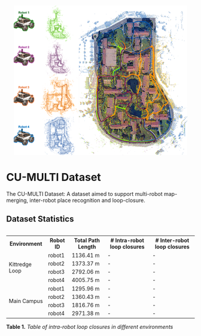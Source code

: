 <p align="center">
  <img src="./assets/banner_light.png" alt="banner" height="400">
</p>

# CU-MULTI Dataset

The CU-MULTI Dataset: A dataset aimed to support multi-robot map-merging, inter-robot place recognition and loop-closure. 

## Dataset Statistics

<div style="display: flex; justify-content: center;">
  <div>
    <table>
      <tr>
        <th>Environment</th>
        <th>Robot ID</th>
        <th>Total Path Length</th>
        <th># Intra-robot loop closures</th>
        <th># Inter-robot loop closures</th>
      </tr>
      <tr>
        <td rowspan="4">Kittredge Loop</td>
        <td>robot1</td>
        <td>1136.41 m</td>
        <td>-</td>
        <td>-</td>
      </tr>
      <tr>
        <td>robot2</td>
        <td>1373.37 m</td>
        <td>-</td>
        <td>-</td>
      </tr>
      <tr>
        <td>robot3</td>
        <td>2792.06 m</td>
        <td>-</td>
        <td>-</td>
      </tr>
      <tr>
        <td>robot4</td>
        <td>4005.75 m</td>
        <td>-</td>
        <td>-</td>
      </tr>
      <tr>
        <td rowspan="4">Main Campus</td>
        <td>robot1</td>
        <td>1295.96 m</td>
        <td>-</td>
        <td>-</td>
      </tr>
      <tr>
        <td>robot2</td>
        <td>1360.43 m</td>
        <td>-</td>
        <td>-</td>
      </tr>
      <tr>
        <td>robot3</td>
        <td>1816.76 m</td>
        <td>-</td>
        <td>-</td>
      </tr>
      <tr>
        <td>robot4</td>
        <td>2971.38 m</td>
        <td>-</td>
        <td>-</td>
      </tr>
    </table>
    <p><strong>Table 1.</strong> <em>Table of intra-robot loop closures in different environments</em></p>
  </div>
</div>